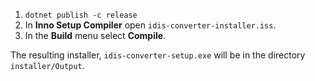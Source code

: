 1. `dotnet publish -c release`
2. In **Inno Setup Compiler** open `idis-converter-installer.iss`.
3. In the **Build** menu select **Compile**.  

The resulting installer, `idis-converter-setup.exe` will be in the directory `installer/Output`.